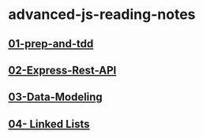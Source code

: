 # advanced-js-reading-notes

## [01-prep-and-tdd](./01-prep-and-tdd.md)

## [02-Express-Rest-API](./02-Express-REST-API.md)

## [03-Data-Modeling](./03-Data-Modeling.md)

## [04- Linked Lists](./04-Linked-Lists.md)
